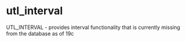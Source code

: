 # utl_interval
UTL_INTERVAL - provides interval functionality that is currently missing from the database as of 19c
